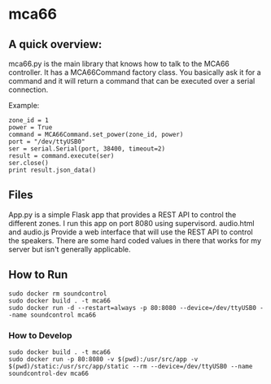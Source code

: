 # mca66

## A quick overview:
mca66.py is the main library that knows how to talk to the MCA66 controller. It has a MCA66Command factory class. You basically ask it for a command and it will return a command that can be executed over a serial connection.

Example:
```
zone_id = 1
power = True
command = MCA66Command.set_power(zone_id, power)
port = "/dev/ttyUSB0"
ser = serial.Serial(port, 38400, timeout=2)
result = command.execute(ser)
ser.close()
print result.json_data()
```

## Files
App.py is a simple Flask app that provides a REST API to control the different zones. I run this app on port 8080 using supervisord.
audio.html and audio.js Provide a web interface that will use the REST API to control the speakers. There are some hard coded values in there that works for my server but isn't generally applicable.

## How to Run
```
sudo docker rm soundcontrol
sudo docker build . -t mca66
sudo docker run -d --restart=always -p 80:8080 --device=/dev/ttyUSB0 --name soundcontrol mca66 
```

### How to Develop
```
sudo docker build . -t mca66
sudo docker run -p 80:8080 -v $(pwd):/usr/src/app -v $(pwd)/static:/usr/src/app/static --rm --device=/dev/ttyUSB0 --name soundcontrol-dev mca66
```
